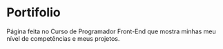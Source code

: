 # Portifolio
Página feita no Curso de Programador Front-End que mostra minhas meu nível de competências e meus projetos. 
